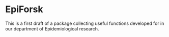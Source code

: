 # EpiForsk

This is a first draft of a package collecting useful functions developed for in
our department of Epidemiological research.
